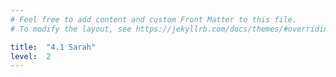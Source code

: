 ```yaml
---
# Feel free to add content and custom Front Matter to this file.
# To modify the layout, see https://jekyllrb.com/docs/themes/#overriding-theme-defaults

title:  "4.1 Sarah"
level:  2
---
```


<script src="https://d3js.org/d3.v6.min.js" defer></script>
<script src="https://d3js.org/d3-scale.v3.min.js" defer></script>
<script src="js/companion_utils_colors.js" defer></script>
<script src="js/companion_chart_4-1_sarah.js" defer></script>
<script src="js/companion_utils_locale-nl.js" defer></script>
<script src="js/companion_utils_colors.js" defer></script>

<!-- Add the following line to be able to print charts to png -->
<script src="js/companion_utils_svg2png.js" defer></script>

<div class="chart_float" id="chart_4-1_sarah"></div>
